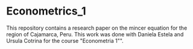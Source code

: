 # Econometrics_1

This repository contains a research paper on the mincer equation for the region of Cajamarca, Peru. This work was done with Daniela Estela and Ursula Cotrina for the course "Econometria 1"".

